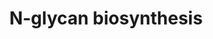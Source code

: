 ---
annotations:
- id: PW:0000192
  parent: classic metabolic pathway
  type: Pathway Ontology
  value: N-linked glycan biosynthetic pathway
- id: PW:0000432
  parent: regulatory pathway
  type: Pathway Ontology
  value: protein modification pathway
authors:
- Khanspers
- Egonw
- Eweitz
citedin: ''
communities: []
description: This pathways describes the biosynthesis of N-linked (Asparagine-linked)
  glycans, to form glycoproteins. This process is a type of co-translational and post-translational
  modification and sometimes referred to as N-linked glycosylation. Glycosylation
  is important for many processes, including  protein folding and cell-cell adhesion
  and immune function.  This pathway was modeled based on Figure 9.3 and 9.4 from
  [https://www.ncbi.nlm.nih.gov/books/NBK453020/ Essentials of Glycobiology [Internet].
  3rd edition], Figure 17.1 from [https://link.springer.com/chapter/10.1007/978-981-13-2835-0_17
  Dall'Olio] and [https://www.genome.jp/pathway/hsa00510 KEGG].
last-edited: 2024-07-27
ndex: null
organisms:
- Homo sapiens
redirect_from:
- /index.php/Pathway:WP5153
- /instance/WP5153
- /instance/WP5153_r134712
revision: r134712
schema-jsonld:
- '@context': https://schema.org/
  '@id': https://wikipathways.github.io/pathways/WP5153.html
  '@type': Dataset
  creator:
    '@type': Organization
    name: WikiPathways
  description: This pathways describes the biosynthesis of N-linked (Asparagine-linked)
    glycans, to form glycoproteins. This process is a type of co-translational and
    post-translational modification and sometimes referred to as N-linked glycosylation.
    Glycosylation is important for many processes, including  protein folding and
    cell-cell adhesion and immune function.  This pathway was modeled based on Figure
    9.3 and 9.4 from [https://www.ncbi.nlm.nih.gov/books/NBK453020/ Essentials of
    Glycobiology [Internet]. 3rd edition], Figure 17.1 from [https://link.springer.com/chapter/10.1007/978-981-13-2835-0_17
    Dall'Olio] and [https://www.genome.jp/pathway/hsa00510 KEGG].
  keywords:
  - ALG1
  - ALG10
  - ALG10B
  - ALG11
  - ALG12
  - ALG13
  - ALG14
  - ALG2
  - ALG3
  - ALG5
  - ALG6
  - ALG8
  - ALG9
  - B4GALT1
  - B4GALT2
  - B4GALT3
  - D-mannose 1-phosphate
  - DAD1
  - DDOST
  - DOLK
  - DOLPP1
  - DPAGT1
  - DPM1
  - DPM2
  - DPM3
  - Dolichol
  - Dolichyl diphosphate
  - Dolichyl phosphate
  - Dolichyl phosphate D-mannose
  - Dolichyl β-D-glucosyl phosphate
  - FUT8
  - Fructose-6-phosphate
  - G00001
  - G00002
  - G00003
  - G00004
  - G00005
  - G00006
  - G00007
  - G00008
  - G00009
  - G00010
  - G00011
  - G00012
  - G00013
  - G00014
  - G00015
  - G00016
  - G00017
  - G00018
  - G00019
  - G00020
  - G00021
  - G00022
  - G00171
  - G10526
  - G10595
  - G10596
  - G10597
  - G10598
  - G10599
  - G10694
  - GANAB
  - GDP-D-mannose
  - GMPPA
  - GMPPB
  - GPI
  - Glucose 6-phosphate
  - MAN1A1
  - MAN1A2
  - MAN1B1
  - MAN1C1
  - MAN2A1
  - MAN2A2
  - MGAT1
  - MGAT2
  - MGAT3
  - MGAT4A
  - MGAT4B
  - MGAT4C
  - MGAT4D
  - MGAT5
  - MGAT5B
  - MOGS
  - MPDU1
  - MPI
  - Mannose-6-phosphate
  - PMM2
  - Polyprenol
  - RFT1
  - RPN1
  - RPN2
  - SRD5A3
  - ST6GAL1
  - ST6GAL2
  - STT3A
  - STT3B
  - TUSC3
  license: CC0
  name: N-glycan biosynthesis
seo: CreativeWork
title: N-glycan biosynthesis
wpid: WP5153
---